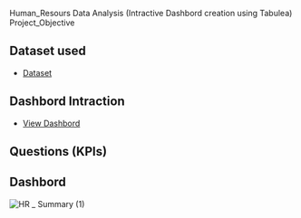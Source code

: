 Human_Resours Data Analysis (Intractive Dashbord creation using Tabulea)
Project_Objective 
## Dataset used 
- <a href= "https://github.com/Solanedd/HR/blob/main/HumanResources.csv">Dataset</a>
## Dashbord Intraction 
- <a href= "https://github.com/Solanedd/HR/blob/main/HR%20Dashboard2.twbx">View Dashbord</a>
## Questions (KPIs)
## Dashbord 
![HR _ Summary (1)](https://github.com/user-attachments/assets/77de04b2-9e33-49a2-8ec1-b53965204f97)



